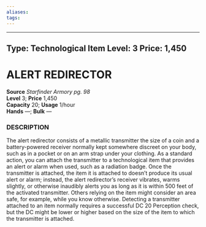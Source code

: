 ```yaml
---
aliases: 
tags: 
---
```


---
Type: Technological Item
Level: 3
Price: 1,450
---
# ALERT REDIRECTOR
**Source** _Starfinder Armory pg. 98_  
**Level** 3; **Price** 1,450  
**Capacity** 20; **Usage** 1/hour  
**Hands** —; **Bulk** —

### DESCRIPTION

The alert redirector consists of a metallic transmitter the size of a coin and a battery-powered receiver normally kept somewhere discreet on your body, such as in a pocket or on an arm strap under your clothing. As a standard action, you can attach the transmitter to a technological item that provides an alert or alarm when used, such as a radiation badge. Once the transmitter is attached, the item it is attached to doesn’t produce its usual alert or alarm; instead, the alert redirector’s receiver vibrates, warms slightly, or otherwise inaudibly alerts you as long as it is within 500 feet of the activated transmitter. Others relying on the item might consider an area safe, for example, while you know otherwise. Detecting a transmitter attached to an item normally requires a successful DC 20 Perception check, but the DC might be lower or higher based on the size of the item to which the transmitter is attached.